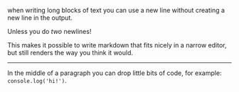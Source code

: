 <!-- writing text -->

when writing long blocks of text
you can use a new line without
creating a new line in the output.

Unless you do _two_ newlines!

This makes it possible to write
markdown that fits nicely in a
narrow editor, but still
renders the way you think it would.

---

In the middle of a paragraph you can
drop little bits of code,
for example: `console.log('hi!')`.

